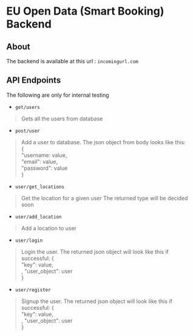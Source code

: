 # EU Open Data (Smart Booking) Backend

## About
The backend is available at this url : `incomingurl.com`

## API Endpoints
The following are only for internal testing
* `get/users`
> Gets all the users from database
* `post/user`
> Add a user to database. The json object from body looks like this: <br>
>{<br>
>   "username: value,<br>
>   "email": value, <br>
>   "password": value <br>
>}

* `user/get_locations`
> Get the location for a given user
> The returned type will be decided soon

* `user/add_location`
> Add a location to user

* `user/login`
> Login the user. The returned json object will look like this if successful:
>{<br>
>   "key": value,<br>,
>   "user_object": user<br>
>}

* `user/register`
> Signup the user. The returned json object will look like this if successful:
>{<br>
>   "key": value,<br>,
>   "user_object": user<br>
>}